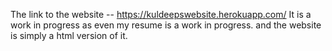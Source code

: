   
The link to the website -- https://kuldeepswebsite.herokuapp.com/
It is a work in progress as even my resume is a work in progress.
and the website is simply a html version of it.

